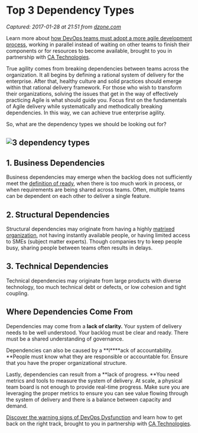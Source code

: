 # Top 3 Dependency Types

_Captured: 2017-01-28 at 21:51 from [dzone.com](https://dzone.com/articles/top-3-dependency-types?edition=265887&utm_source=Daily%20Digest&utm_medium=email&utm_campaign=dd%202017-01-28)_

Learn more about [how DevOps teams must adopt a more agile development process](https://dzone.com/go?i=148026&u=https%3A%2F%2Fwww.ca.com%2Fus%2Fcollateral%2Febook%2Fexploring-the-tools-that-make-agile-parallel-development-possible.register.html%3Fmrm%3D540542%26cid%3DNA-DSP-ABUS-ACM-000195-00001285-000000492%26aid%3D00702), working in parallel instead of waiting on other teams to finish their components or for resources to become available, brought to you in partnership with [CA Technologies](https://dzone.com/go?i=148026&u=https%3A%2F%2Fwww.ca.com%2Fus%2Fcollateral%2Febook%2Fexploring-the-tools-that-make-agile-parallel-development-possible.register.html%3Fmrm%3D540542%26cid%3DNA-DSP-ABUS-ACM-000195-00001285-000000492%26aid%3D00702).

True agility comes from breaking dependencies between teams across the organization. It all begins by defining a rational system of delivery for the enterprise. After that, healthy culture and solid practices should emerge within that rational delivery framework. For those who wish to transform their organizations, solving the issues that get in the way of effectively practicing Agile is what should guide you. Focus first on the fundamentals of Agile delivery while systematically and methodically breaking dependencies. In this way, we can achieve true enterprise agility.

So, what are the dependency types we should be looking out for?

## ![3 dependency types](https://www.leadingagile.com/wp-content/uploads/2017/01/dependencies-1.png)

## 1\. Business Dependencies

Business dependencies may emerge when the backlog does not sufficiently meet the [definition of ready](https://www.leadingagile.com/2015/07/definition-of-ready/), when there is too much work in process, or when requirements are being shared across teams. Often, multiple teams can be dependent on each other to deliver a single feature.

## 2\. Structural Dependencies

Structural dependencies may originate from having a highly [matrixed organization](https://www.leadingagile.com/2014/02/structure-agile-enterprise/), not having instantly available people, or having limited access to SMEs (subject matter experts). Though companies try to keep people busy, sharing people between teams often results in delays.

## 3\. Technical Dependencies

Technical dependencies may originate from large products with diverse technology, too much technical debt or defects, or low cohesion and tight coupling.

## Where Dependencies Come From

Dependencies may come from a **lack of clarity.** Your system of delivery needs to be well understood. Your backlog must be clear and ready. There must be a shared understanding of governance.

Dependencies can also be caused by a **l****ack of accountability. **People must know what they are responsible or accountable for. Ensure that you have the proper organizational structure.

Lastly, dependencies can result from a **lack of progress. **You need metrics and tools to measure the system of delivery. At scale, a physical team board is not enough to provide real-time progress. Make sure you are leveraging the proper metrics to ensure you can see value flowing through the system of delivery and there is a balance between capacity and demand.

[Discover the warning signs of DevOps Dysfunction](https://dzone.com/go?i=148027&u=http%3A%2F%2Ftransform.ca.com%2Fpragmatic-guide-to-devops.html%3Fmrm%3D540542%26cid%3DNA-DSP-ABUS-ACM-000195-00001286-000000493%26aid%3D00702) and learn how to get back on the right track, brought to you in partnership with [CA Technologies](https://dzone.com/go?i=148027&u=http%3A%2F%2Ftransform.ca.com%2Fpragmatic-guide-to-devops.html%3Fmrm%3D540542%26cid%3DNA-DSP-ABUS-ACM-000195-00001286-000000493%26aid%3D00702).
